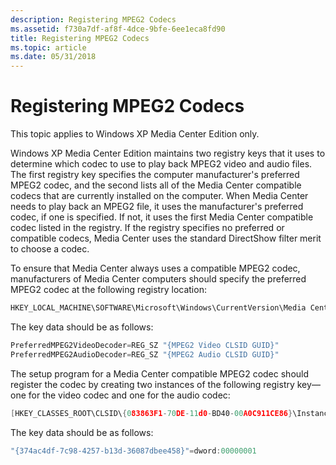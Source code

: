 ```yaml
---
description: Registering MPEG2 Codecs
ms.assetid: f730a7df-af8f-4dce-9bfe-6ee1eca8fd90
title: Registering MPEG2 Codecs
ms.topic: article
ms.date: 05/31/2018
---
```


# Registering MPEG2 Codecs

This topic applies to Windows XP Media Center Edition only.

Windows XP Media Center Edition maintains two registry keys that it uses to determine which codec to use to play back MPEG2 video and audio files. The first registry key specifies the computer manufacturer's preferred MPEG2 codec, and the second lists all of the Media Center compatible codecs that are currently installed on the computer. When Media Center needs to play back an MPEG2 file, it uses the manufacturer's preferred codec, if one is specified. If not, it uses the first Media Center compatible codec listed in the registry. If the registry specifies no preferred or compatible codecs, Media Center uses the standard DirectShow filter merit to choose a codec.

To ensure that Media Center always uses a compatible MPEG2 codec, manufacturers of Media Center computers should specify the preferred MPEG2 codec at the following registry location:


```C++
HKEY_LOCAL_MACHINE\SOFTWARE\Microsoft\Windows\CurrentVersion\Media Center\Service\Video
```



The key data should be as follows:


```C++
PreferredMPEG2VideoDecoder=REG_SZ "{MPEG2 Video CLSID GUID}"
PreferredMPEG2AudioDecoder=REG_SZ "{MPEG2 Audio CLSID GUID}"
```



The setup program for a Media Center compatible MPEG2 codec should register the codec by creating two instances of the following registry key—one for the video codec and one for the audio codec:


```C++
[HKEY_CLASSES_ROOT\CLSID\{083863F1-70DE-11d0-BD40-00A0C911CE86}\Instance\<Your Codec CLSID here>\Capabilities]
```



The key data should be as follows:


```C++
"{374ac4df-7c98-4257-b13d-36087dbee458}"=dword:00000001
```



 

 



